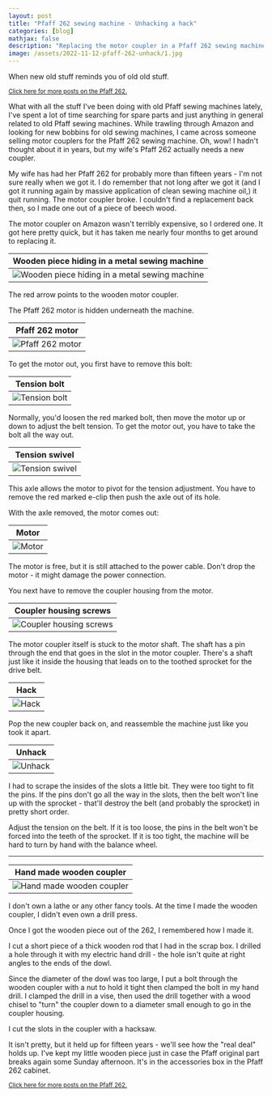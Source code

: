```yaml
---
layout: post
title: "Pfaff 262 sewing machine - Unhacking a hack"
categories: [blog]
mathjax: false
description: "Replacing the motor coupler in a Pfaff 262 sewing machine."
image: /assets/2022-11-12-pfaff-262-unhack/1.jpg
---
```

When new old stuff reminds you of old old stuff.

<sub>[Click here for more posts on the Pfaff 262.](pfaff-262-toc)</sub>

What with all the stuff I've been doing with old Pfaff sewing machines lately, I've spent a lot of time searching for spare parts and just anything in general related to old Pfaff sewing machines.  While trawling through Amazon and looking for new bobbins for old sewing machines, I came across someone selling motor couplers for the Pfaff 262 sewing machine.  Oh, wow!  I hadn't thought about it in years, but my wife's Pfaff 262 actually needs a new coupler.

My wife has had her Pfaff 262 for probably more than fifteen years - I'm not sure really when we got it.  I do remember that not long after we got it (and I got it running again by massive application of clean sewing machine oil,) it quit running.  The motor coupler broke.  I couldn't find a replacement back then, so I made one out of a piece of beech wood.

The motor coupler on Amazon wasn't terribly expensive, so I ordered one.  It got here pretty quick, but it has taken me nearly four months to get around to replacing it.

|Wooden piece hiding in a metal sewing machine|
|---------------------------------------------|
|![Wooden piece hiding in a metal sewing machine](/assets/2022-11-12-pfaff-262-unhack/1.jpg)|

The red arrow points to the wooden motor coupler.

The Pfaff 262 motor is hidden underneath the machine.

|Pfaff 262 motor|
|---------------|
|![Pfaff 262 motor](/assets/2022-11-12-pfaff-262-unhack/2.jpg)|

To get the motor out, you first have to remove this bolt:

|Tension bolt|
|------------|
|![Tension bolt](/assets/2022-11-12-pfaff-262-unhack/3.jpg)|

Normally, you'd loosen the red marked bolt, then move the motor up or down to adjust the belt tension.  To get the motor out, you have to take the bolt all the way out.

|Tension swivel|
|--------------|
|![Tension swivel](/assets/2022-11-12-pfaff-262-unhack/4.jpg)|

This axle allows the motor to pivot for the tension adjustment.  You have to remove the red marked e-clip then push the axle out of its hole.

With the axle removed, the motor comes out:

|Motor|
|-----|
|![Motor](/assets/2022-11-12-pfaff-262-unhack/5.jpg)|

The motor is free, but it is still attached to the power cable.  Don't drop the motor - it might damage the power connection.

You next have to remove the coupler housing from the motor.

|Coupler housing screws|
|----------------------|
|![Coupler housing screws](/assets/2022-11-12-pfaff-262-unhack/6.jpg)|

The motor coupler itself is stuck to the motor shaft.  The shaft has a pin through the end that goes in the slot in the motor coupler.  There's a shaft just like it inside the housing that leads on to the toothed sprocket for the drive belt.

|Hack|
|----|
|![Hack](/assets/2022-11-12-pfaff-262-unhack/7.jpg)|

Pop the new coupler back on, and reassemble the machine just like you took it apart.

|Unhack|
|------|
|![Unhack](/assets/2022-11-12-pfaff-262-unhack/8.jpg)|

I had to scrape the insides of the slots a little bit.  They were too tight to fit the pins.  If the pins don't go all the way in the slots, then the belt won't line up with the sprocket - that'll destroy the belt (and probably the sprocket) in pretty short order.

Adjust the tension on the belt.  If it is too loose, the pins in the belt won't be forced into the teeth of the sprocket.  If it is too tight, the machine will be hard to turn by hand with the balance wheel.

-------

|Hand made wooden coupler|
|------------------------|
|![Hand made wooden coupler](/assets/2022-11-12-pfaff-262-unhack/9.jpg)|

I don't own a lathe or any other fancy tools.  At the time I made the wooden coupler, I didn't even own a drill press.

Once I got the wooden piece out of the 262, I remembered how I made it.

I cut a short piece of a thick wooden rod that I had in the scrap box.  I drilled a hole through it with my electric hand drill - the hole isn't quite at right angles to the ends of the dowl.  

Since the diameter of the dowl was too large, I put a bolt through the wooden coupler with a nut to hold it tight then clamped the bolt in my hand drill.  I clamped the drill in a vise, then used the drill together with a wood chisel to "turn" the coupler down to a diameter small enough to go in the coupler housing.

I cut the slots in the coupler with a hacksaw.

It isn't pretty, but it held up for fifteen years - we'll see how the "real deal" holds up.  I've kept my little wooden piece just in case the Pfaff original part breaks again some Sunday afternoon.  It's in the accessories box in the Pfaff 262 cabinet.

<sub>[Click here for more posts on the Pfaff 262.](pfaff-262-toc)</sub>
